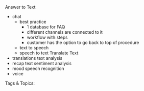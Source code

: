  Answer to Text
  - chat
    - best practice
      - 1 database for FAQ
      - different channels are connected to it
      - workflow with steps
      - customer has the option to go back to top of procedure
    - text to speech
    - speech to text
 Translate Text
  - translations
 text analysis
  - recap text
 sentiment analysis
  - mood
 speech recognition
  - voice

   Tags & Topics:
   